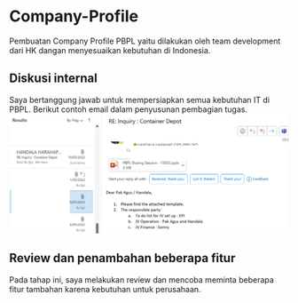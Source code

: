 # Company-Profile
Pembuatan Company Profile PBPL yaitu dilakukan oleh team development dari HK dangan menyesuaikan kebutuhan di Indonesia.
## Diskusi internal
Saya bertanggung jawab untuk mempersiapkan semua kebutuhan IT di PBPL. Berikut contoh email dalam penyusunan pembagian tugas.
![](images/jobdesk.png)

## Review dan penambahan beberapa fitur
Pada tahap ini, saya melakukan review dan mencoba meminta beberapa fitur tambahan karena kebutuhan untuk perusahaan.



